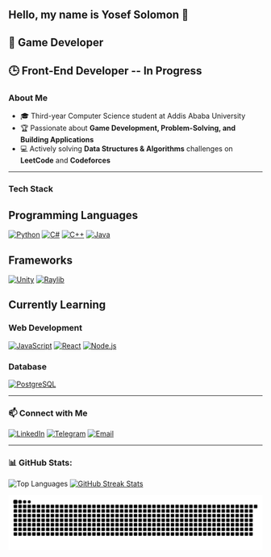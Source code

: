 ## Hello, my name is Yosef Solomon 👋  
## 🚀 Game Developer  
## 🕒 Front-End Developer -- In Progress  

### About Me
- 🎓 Third-year Computer Science student at Addis Ababa University  
- 🏆 Passionate about **Game Development, Problem-Solving, and Building Applications**  
- 💻 Actively solving **Data Structures & Algorithms** challenges on **LeetCode** and **Codeforces**  

---  
### Tech Stack  
## Programming Languages
[![Python](https://img.shields.io/badge/PYTHON-3776AB?style=for-the-badge&logo=python&logoColor=white)](https://www.python.org/)
[![C#](https://img.shields.io/badge/C%23-239120?style=for-the-badge&logo=csharp&logoColor=white)](https://learn.microsoft.com/en-us/dotnet/csharp/)
[![C++](https://img.shields.io/badge/C%2B%2B-00599C?style=for-the-badge&logo=c%2B%2B&logoColor=white)](https://isocpp.org/)
[![Java](https://img.shields.io/badge/JAVA-007396?style=for-the-badge&logo=java&logoColor=white)](https://www.java.com/)

## Frameworks
[![Unity](https://img.shields.io/badge/UNITY-000000?style=for-the-badge&logo=unity&logoColor=white)](https://unity.com/)
[![Raylib](https://img.shields.io/badge/RAYLIB-0000FF?style=for-the-badge&logo=raylib&logoColor=white)](https://www.raylib.com/)

## Currently Learning
### Web Development
[![JavaScript](https://img.shields.io/badge/JAVASCRIPT-F7DF1E?style=for-the-badge&logo=javascript&logoColor=black)](https://developer.mozilla.org/en-US/docs/Web/JavaScript)
[![React](https://img.shields.io/badge/REACT-20232A?style=for-the-badge&logo=react&logoColor=61DAFB)](https://react.dev/)
[![Node.js](https://img.shields.io/badge/NODE.JS-339933?style=for-the-badge&logo=nodedotjs&logoColor=white)](https://nodejs.org/)

### Database
[![PostgreSQL](https://img.shields.io/badge/POSTGRESQL-336791?style=for-the-badge&logo=postgresql&logoColor=white)](https://www.postgresql.org/)

---  
### 📫 Connect with Me
[![LinkedIn](https://img.shields.io/badge/LinkedIn-0077B5?style=for-the-badge&logo=linkedin&logoColor=white)](https://www.linkedin.com/in/yosef-solomon-aa39a8313/)
[![Telegram](https://img.shields.io/badge/Telegram-2CA5E0?style=for-the-badge&logo=telegram&logoColor=white)](https://t.me/JosiSol)
[![Email](https://img.shields.io/badge/Email-D14836?style=for-the-badge&logo=gmail&logoColor=white)](mailto:yosefsolomon21@gmail.com)  

---
### 📊 GitHub Stats:
<div>
  <p>
  <img src="https://github-readme-stats.vercel.app/api/top-langs?username=josisol&show_icons=true&locale=en&layout=compact&theme=algolia" alt="Top Languages" />
  <a href="https://git.io/streak-stats">
    <img src="https://streak-stats.demolab.com?user=josisol&theme=calm&hide_border=true" alt="GitHub Streak Stats" />
  </a>
</div>

![GitHub Contribution Graph](https://github.com/AtaurRehman10/AtaurRehman10/blob/main/3D_file/github-contribution-grid-snake.svg)


<!--
**JosiSol/JosiSol** is a ✨ _special_ ✨ repository because its `README.md` (this file) appears on your GitHub profile.

Here are some ideas to get you started:

- 🔭 I’m currently working on ...
- 🌱 I’m currently learning ...
- 👯 I’m looking to collaborate on ...
- 🤔 I’m looking for help with ...
- 💬 Ask me about ...
- 📫 How to reach me: ...
- 😄 Pronouns: ...
- ⚡ Fun fact: ...
-->

